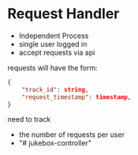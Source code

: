 # Request Handler

- Independent Process
- single user logged in
- accept requests via api

requests will have the form:

```json
{
    "track_id": string,
    "request_timestamp": timestamp,
}
```

need to track
- the number of requests per user
- "# jukebox-controller" 
